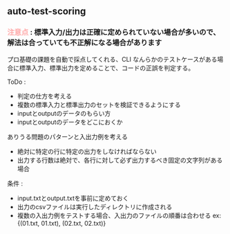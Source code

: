## auto-test-scoring

### <span style="color:#ffaaaa">注意点</span> : 標準入力/出力は正確に定められていない場合が多いので、解法は合っていても不正解になる場合があります

プロ基礎の課題を自動で採点してくれる、CLI
なんらかのテストケースがある場合に標準入力、標準出力を定めることで、コードの正誤を判定する。


ToDo : 
- 判定の仕方を考える
- 複数の標準入力と標準出力のセットを検証できるようにする
- inputとoutputのデータのもらい方
- inputとoutputのデータをどこにおくか

ありうる問題のパターンと入出力例を考える
- 絶対に特定の行に特定の出力をしなければならない
- 出力する行数は絶対で、各行に対して必ず出力するべき固定の文字列がある場合


条件 :
- input.txtとoutput.txtを事前に定めておく
- 出力のcsvファイルは実行したディレクトリに作成される
- 複数の入出力例をテストする場合、入出力のファイルの順番は合わせる ex: {(01.txt, 01.txt), (02.txt, 02.txt)}
